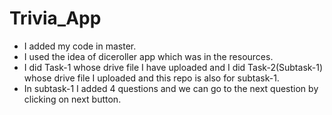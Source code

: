 # Trivia_App
* I added my code in master.
* I used the idea of diceroller app which was in the resources.
* I did Task-1 whose drive file I have uploaded and I did Task-2(Subtask-1) whose drive file I uploaded and this repo is also for subtask-1.
* In subtask-1 I added 4 questions and we can go to the next question by clicking on next button.
